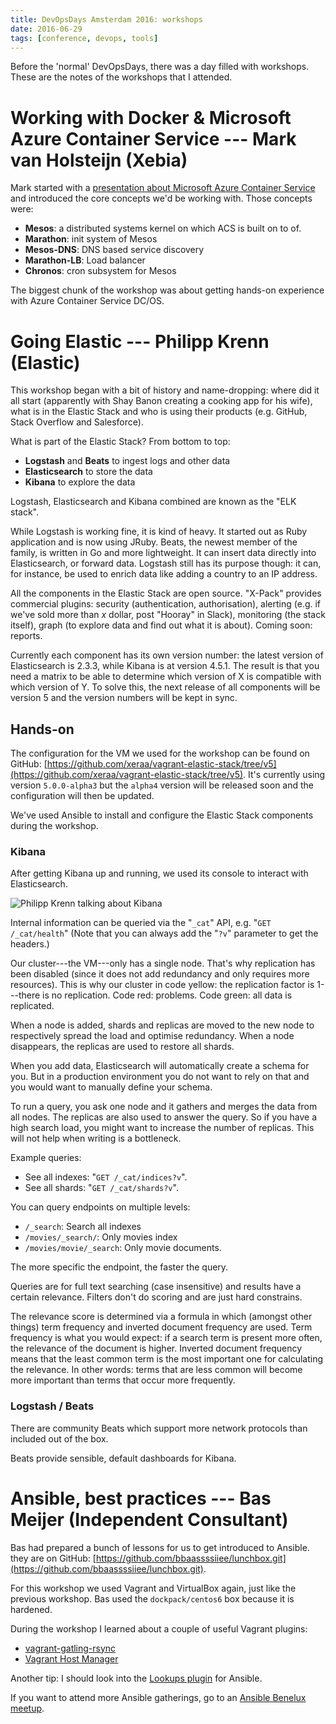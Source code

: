 ```yaml
---
title: DevOpsDays Amsterdam 2016: workshops
date: 2016-06-29
tags: [conference, devops, tools]
---
```



Before the 'normal' DevOpsDays, there was a day filled with
workshops. These are the notes of the workshops that I attended.



# Working with Docker & Microsoft Azure Container Service --- Mark van Holsteijn (Xebia)

Mark started with a
[presentation about Microsoft Azure Container Service](http://nauts.io/workshop-azure-container-services/)
and introduced the core concepts we'd be working with. Those concepts
were:

  - **Mesos**: a distributed systems kernel on which ACS is built on to of.
  - **Marathon**: init system of Mesos
  - **Mesos-DNS**: DNS based service discovery
  - **Marathon-LB**: Load balancer
  - **Chronos**: cron subsystem for Mesos

The biggest chunk of the workshop was about getting hands-on
experience with Azure Container Service DC/OS.



# Going Elastic --- Philipp Krenn (Elastic)

This workshop began with a bit of history and name-dropping: where did
it all start (apparently with Shay Banon creating a cooking app for
his wife), what is in the Elastic Stack and who is using their
products (e.g. GitHub, Stack Overflow and Salesforce).

What is part of the Elastic Stack? From bottom to top:

  - **Logstash** and **Beats** to ingest logs and other data
  - **Elasticsearch** to store the data
  - **Kibana** to explore the data

Logstash, Elasticsearch and Kibana combined are known as the "ELK
stack".

While Logstash is working fine, it is kind of heavy. It started out as
Ruby application and is now using JRuby. Beats, the newest member of
the family, is written in Go and more lightweight. It can insert data
directly into Elasticsearch, or forward data. Logstash still has its
purpose though: it can, for instance, be used to enrich data like
adding a country to an IP address.

All the components in the Elastic Stack are open source. "X-Pack"
provides commercial plugins: security (authentication, authorisation),
alerting (e.g. if we've sold more than _x_ dollar, post "Hooray" in
Slack), monitoring (the stack itself), graph (to explore data and find
out what it is about). Coming soon: reports.

Currently each component has its own version number: the latest
version of Elasticsearch is 2.3.3, while Kibana is at version
4.5.1. The result is that you need a matrix to be able to determine
which version of X is compatible with which version of Y. To solve
this, the next release of all components will be version 5 and the
version numbers will be kept in sync.


## Hands-on

The configuration for the VM we used for the workshop can be found on
GitHub:
[https://github.com/xeraa/vagrant-elastic-stack/tree/v5](https://github.com/xeraa/vagrant-elastic-stack/tree/v5). It's
currently using version `5.0.0-alpha3` but the `alpha4` version will
be released soon and the configuration will then be updated.

We've used Ansible to install and configure the Elastic Stack
components during the workshop.


### Kibana

After getting Kibana up and running, we used its console to interact
with Elasticsearch.

![Philipp Krenn talking about Kibana](/images/devopsdays2016_going_elastic_philipp_krenn.jpg)

Internal information can be queried via the "`_cat`" API, e.g. "`GET
/_cat/health`" (Note that you can always add the "`?v`" parameter to
get the headers.)

Our cluster---the VM---only has a single node. That's why replication
has been disabled (since it does not add redundancy and only requires
more resources). This is why our cluster in code yellow: the
replication factor is 1---there is no replication. Code red:
problems. Code green: all data is replicated.

When a node is added, shards and replicas are moved to the new node to
respectively spread the load and optimise redundancy. When a node
disappears, the replicas are used to restore all shards.

When you add data, Elasticsearch will automatically create a schema
for you. But in a production environment you do not want to rely on
that and you would want to manually define your schema.

To run a query, you ask one node and it gathers and merges the data
from all nodes. The replicas are also used to answer the query. So if
you have a high search load, you might want to increase the number of
replicas. This will not help when writing is a bottleneck.

Example queries:

  - See all indexes: "`GET /_cat/indices?v`".
  - See all shards: "`GET /_cat/shards?v`".

You can query endpoints on multiple levels:

  - `/_search`: Search all indexes
  - `/movies/_search/`: Only movies index
  - `/movies/movie/_search`: Only movie documents.

The more specific the endpoint, the faster the query.

Queries are for full text searching (case insensitive) and results
have a certain relevance. Filters don't do scoring and are just hard
constrains.

The relevance score is determined via a formula in which (amongst
other things) term frequency and inverted document frequency are
used. Term frequency is what you would expect: if a search term is
present more often, the relevance of the document is higher. Inverted
document frequency means that the least common term is the most
important one for calculating the relevance. In other words: terms that
are less common will become more important than terms that occur more
frequently.


### Logstash / Beats

There are community Beats which support more network protocols than
included out of the box.

Beats provide sensible, default dashboards for Kibana.



# Ansible, best practices --- Bas Meijer (Independent Consultant)

Bas had prepared a bunch of lessons for us to get introduced to
Ansible. they are on GitHub:
[https://github.com/bbaassssiiee/lunchbox.git](https://github.com/bbaassssiiee/lunchbox.git).

For this workshop we used Vagrant and VirtualBox again, just like the
previous workshop. Bas used the `dockpack/centos6` box because it is
hardened.

During the workshop I learned about a couple of useful Vagrant plugins:

  - [vagrant-gatling-rsync](https://github.com/smerrill/vagrant-gatling-rsync)
  - [Vagrant Host Manager](https://github.com/devopsgroup-io/vagrant-hostmanager)

Another tip: I should look into the
[Lookups plugin](http://docs.ansible.com/ansible/playbooks_lookups.html)
for Ansible.

If you want to attend more Ansible gatherings, go to an
[Ansible Benelux meetup](http://www.meetup.com/Ansible-Benelux/).
